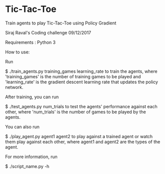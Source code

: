 # Tic-Tac-Toe
Train agents to play Tic-Tac-Toe using Policy Gradient


Siraj Raval's Coding challenge 09/12/2017

Requirements : 
Python 3

How to use:

Run

$ ./train_agents.py training_games learning_rate
to train the agents, where 'training_games' is the number of training games to be played and 'learning_rate' is the gradient descent learning rate that updates the policy network.

After training, you can run

$ ./test_agents.py num_trials
to test the agents' performance against each other, where 'num_trials' is the number of games to be played by the agents.

You can also run

$ ./play_agent.py agent1 agent2
to play against a trained agent or watch them play against each other, where agent1 and agent2 are the types of the agent.

For more information, run

$ ./script_name.py -h
